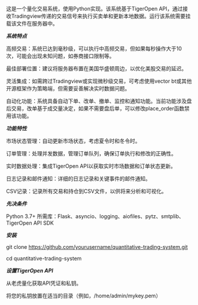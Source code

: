 这是一个量化交易系统，使用Python实现。该系统基于TigerOpen API，通过接收Tradingview传递的交易信号来执行买卖单和更新本地数据。运行该系统需要挂载该文件在服务器中。


***系统特点***


高频交易：系统已达到毫秒级，可以执行中高频交易，但如果每秒操作大于10次，可能会出现未知问题，如券商接口限制等。

最佳部署位置：建议将服务器布置在美国华盛顿周边，以优化美股交易的延迟。

灵活集成：如需跨过Tradingview或实现微秒级交易，可考虑使用vector bt或其他开源框架作为策略端，但需要妥善解决实时数据问题。

自动化功能：系统具备自动下单、改单、撤单、监控和通知功能。当前功能涉及盘后交易，改单基于成交量决定，如果不需要盘后单，可以修改place_order函数禁用该功能。


***功能特性***


市场状态管理：自动更新市场状态，考虑夏令时和冬令时。

订单管理：处理并发数据，管理订单队列，确保订单执行和修改的正确性。

实时数据处理：集成TigerOpen API以获取实时市场数据和订单状态更新。

日志记录和邮件通知：详细的日志记录和关键事件的邮件通知。

CSV记录：记录所有交易和持仓到CSV文件，以供将来分析和可视化。


***先决条件***


Python 3.7+
所需库：Flask、asyncio、logging、aiofiles、pytz、smtplib、TigerOpen API SDK

***安装***


git clone https://github.com/yourusername/quantitative-trading-system.git

cd quantitative-trading-system

***设置TigerOpen API***


从老虎量化获取API凭证和私钥。

将您的私钥放置在适当的目录（例如，/home/admin/mykey.pem）
